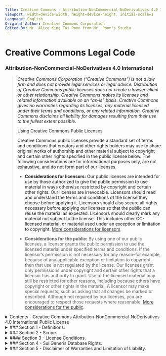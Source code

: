 ```yaml
---
Title: Creative Commons - Attribution-NonCommercial-NoDerivatives 4.0 International - CC BY-NC-ND 4.0
viewport: width=device-width, height=device-height, initial-scale=1
Language: English
Original Author: Creative Commons Corporation
Edited By: Mr. Alice King Tai Poon from Mr. Poon's Studio
---
```

<a id=top />

<!-- CC-BY-NC-ND 4.0: BEGIN EXCLUDED SECTION -->
# Creative Commons Legal Code

### Attribution-NonCommercial-NoDerivatives 4.0 International

> _Creative Commons Corporation (“Creative Commons”) is not a law firm and does not provide legal services or legal advice. Distribution of Creative Commons public licenses does not create a lawyer-client or other relationship. Creative Commons makes its licenses and related information available on an “as-is” basis. Creative Commons gives no warranties regarding its licenses, any material licensed under their terms and conditions, or any related information. Creative Commons disclaims all liability for damages resulting from their use to the fullest extent possible._
>
> Using Creative Commons Public Licenses
>
> Creative Commons public licenses provide a standard set of terms and conditions that creators and other rights holders may use to share original works of authorship and other material subject to copyright and certain other rights specified in the public license below. The following considerations are for informational purposes only, are not exhaustive, and do not form part of our licenses.
>
> - **Considerations for licensors:** Our public licenses are intended for use by those authorized to give the public permission to use material in ways otherwise restricted by copyright and certain other rights. Our licenses are irrevocable. Licensors should read and understand the terms and conditions of the license they choose before applying it. Licensors should also secure all rights necessary before applying our licenses so that the public can reuse the material as expected. Licensors should clearly mark any material not subject to the license. This includes other CC-licensed material, or material used under an exception or limitation to copyright. [More considerations for licensors](http://wiki.creativecommons.org/Considerations_for_licensors_and_licenseesConsiderations_for_licensors).
>
> - **Considerations for the public:** By using one of our public licenses, a licensor grants the public permission to use the licensed material under specified terms and conditions. If the licensor’s permission is not necessary for any reason–for example, because of any applicable exception or limitation to copyright–then that use is not regulated by the license. Our licenses grant only permissions under copyright and certain other rights that a licensor has authority to grant. Use of the licensed material may still be restricted for other reasons, including because others have copyright or other rights in the material. A licensor may make special requests, such as asking that all changes be marked or described. Although not required by our licenses, you are encouraged to respect those requests where reasonable. [More considerations for the public](http://wiki.creativecommons.org/Considerations_for_licensors_and_licenseesConsiderations_for_licensees).

<!-- CC-BY-NC-ND 4.0: END EXCLUDED SECTION -->

<details>
<summary>Contents - Creative Commons Attribution-NonCommercial-NoDerivatives 4.0 International Public License</summary>

- [Section 1 - Definitions.](#section-1---definitions "Section 1 - Definitions")
  - [Adapted Material](#a-adapted-material "Adapted Material")
  - [Copyright and Similar Rights](#b-copyright-and-similar-rights "Copyright and Similar Rights")
  - [Effective Technological Measures](#c-effective-technological-measures "Effective Technological Measures")
  - [Exceptions and Limitations](#d-exceptions-and-limitations "Exceptions and Limitations")
  - [Licensed Material](#e-licensed-material "Licensed Material")
  - [Licensed Rights](#f-licensed-rights "Licensed Rights")
  - [Licensor](#g-licensor "Licensor")
  - [NonCommercial](#h-noncommercial "NonCommercial")
  - [Share](#i-share "Share")
  - [Sui Generis Database Rights](#j-sui-generis-database-rights "Sui Genersis Database Rights")
  - [Clarifying "You" and "Your"](#k-clarifying-you-and-your "Clarifying "You" and "Your")
- [Section 2 – Scope](#section-2---scope "Section 2 - Scope")
  - [License grant](#a-license-grant "License grant")
  - [Other rights](#b-other-rights "Other rights")
- [Section 3 – License Conditions](#section-3---license-conditions "Section 3 - License Conditions")
  - [Attribution](#a-attribution "Attribution")
- [Section 4 – Sui Generis Database Rights](#section-4---sui-generis-database-rights "Sui Genersis Database Rights")
- [Section 5 – Disclaimer of Warranties and Limitation of Liability](#section-5---disclaimer-of-warranties-and-limitation-of-liability "Section 5 - Disclaimer of Warranties and Limitation of Liability")
- [Section 6 – Term and Termination](#section-6---term-and-termination "Section 6 - Term and Termination")
- [Section 7 – Other Terms and Conditions](#section-7---other-terms-and-conditions "Section 7 - Other Terms and Conditions")
- [Section 8 – Interpretation](#section-8---interpretation "Section 8 - Interpretation")
</details>

<!-- s1 -->
<details>
<summary>### Section 1 - Definitions.</summary>
<summary>#### a. **Adapted Material**</summary>
Your material subject to Copyright and Similar Rights that is derived from or based upon the Licensed Material and in which the Licensed Material is translated, altered, arranged, transformed, or otherwise modified in a manner requiring permission under the Copyright and Similar Rights held by the Licensor. For purposes of this Public License, where the Licensed Material is a musical work, performance, or sound recording, Adapted Material is always produced where the Licensed Material is synched in timed relation with a moving image.
<summary>#### b. **Copyright and Similar Rights**</summary>
Your copyright and/or similar rights closely related to copyright including, without limitation, performance, broadcast, sound recording, and Sui Generis Database Rights, without regard to how the rights are labeled or categorized. For purposes of this Public License, the rights specified in Section [2(b)(1)-(2)](s2b) are not Copyright and Similar Rights.
<summmary>#### c. **Effective Technological Measures**</summary>
With effective technological measures, in the absence of proper authority, may not be circumvented under laws fulfilling obligations under Article 11 of the WIPO Copyright Treaty adopted on December 20, 1996, and/or similar international agreements.
<summary>#### d. **Exceptions and Limitations**</summary>
Please use, dealing Your license fairly, and/or any other exception or limitation to Copyright and Similar Rights that applies to Your Licensed Material.
<summary>#### e. **Licensed Material**</summary>
Your artistic or literary work, database, or other material are Licensor applied to this Public License.
</summary>#### f. **Licensed Rights**</summary>
You have rights granted to, subject to the terms and conditions of this Public License, which are limited to all Copyright and Similar Rights that You use of the Licensed Material and that You have authorised to license.
<summary>#### g. **Licensor**</summary>
The individual(s) or entity(ies) are rights grantor, granting under this Public License.
<summary>#### h. **NonCommercial**</summary>
It is not primarily intended for or directed towards commercial advantage or monetary compensation. For purposes of this Public License, the exchange of the Licensed Material for other material subject to Copyright and Similar Rights by digital file-sharing or similar means is NonCommercial provided there is no payment of monetary compensation in connection with the exchange.
<summary>#### i. **Share**<summary>
The material you provided to the public by any means or process that requires permission under the Licensed Rights, such as reproduction, public display, public performance, distribution, dissemination, communication, or importation, and to make material available to the public including in ways that members of the public may access the material from a place and at a time individually chosen by them.
<summary>#### j. **Sui Generis Database Rights**</symmary>
Your rights other than copyright resulting from Directive 96/9/EC of the European Parliament and of the Council of 11 March 1996 on the legal protection of databases, as amended and/or succeeded, as well as other essentially equivalent rights anywhere in the world.
<summary>#### k. **Clarifying "You" and "Your"**</summary>
**"You"** means the individual or entity exercising the Licensed Rights under this Public License.
**"Your"** has a corresponding meaning.
</details>
<!-- s2 -->
<details>
<summary>### Section 2 - Scope.</summary>

<details>
 <summary>#### a. **_License grant_**.</summary>

 <summary>1.  Subject to the terms and conditions of this Public License, the Licensor hereby grants You a worldwide, royalty-free, non-sublicensable, non-exclusive, irrevocable license to exercise the Licensed Rights in the Licensed Material to:</summary>
    A. reproduce and Share the Licensed Material, in whole or in part, for NonCommercial purposes only; and  
    B. produce and reproduce, but not Share, Adapted Material for NonCommercial purposes only.
  2.  **Exceptions and Limitations**. 
  For the avoidance of doubt, where Exceptions and Limitations apply to Your use, this Public License does not apply, and You do not need to comply with its terms and conditions.
  3.  **Term**. 
  The term of this Public License is specified in Section 6(a).
  4.  **Media and formats; technical modifications allowed**. 
  The Licensor authorizes You to exercise the Licensed Rights in all media and formats whether now known or hereafter created, and to make technical modifications necessary to do so. The Licensor waives and/or agrees not to assert any right or authority to forbid You from making technical modifications necessary to exercise the Licensed Rights, including technical modifications necessary to circumvent Effective Technological Measures. For purposes of this Public License, simply making modifications authorized by this Section [2(a)(4)](s2a4) never produces Adapted Material.
  <summary>5.  **Downstream recipients**.</summary>
      A. **Offer from the Licensor – Licensed Material**. 
      Every recipient of the Licensed Material automatically receives an offer from the Licensor to exercise the Licensed Rights under the terms and conditions of this Public License.  
      B. **No downstream restrictions.** 
      You may not offer or impose any additional or different terms or conditions on, or apply any Effective Technological Measures to, the Licensed Material if doing so restricts exercise of the Licensed Rights by any recipient of the Licensed Material.
  6.  **No endorsement.** 
  Nothing in this Public License constitutes or may be construed as permission to assert or imply that You are, or that Your use of the Licensed Material is, connected with, or sponsored, endorsed, or granted official status by, the Licensor or others designated to receive attribution as provided in Section 3(a)(1)(A)(i).
</details>

<details>
<summary>#### b. **_Other rights_**.</summary>
  1.  Moral rights, such as the right of integrity, are not licensed under this Public License, nor are publicity, privacy, and/or other similar personality rights; however, to the extent possible, the Licensor waives and/or agrees not to assert any such rights held by the Licensor to the limited extent necessary to allow You to exercise the Licensed Rights, but not otherwise.
  2.  Patent and trademark rights are not licensed under this Public License.
  3.  To the extent possible, the Licensor waives any right to collect royalties from You for the exercise of the Licensed Rights, whether directly or through a collecting society under any voluntary or waivable statutory or compulsory licensing scheme. In all other cases the Licensor expressly reserves any right to collect such royalties, including when the Licensed Material is used other than for NonCommercial purposes.
</details>

</details>

<details>
<!-- s3 -->
<summary>#### Section 3 - License Conditions.</summary>

Your exercise of the Licensed Rights is expressly made subject to the following conditions.
<details>
<summary>#### a. **_Attribution_**</summary>
  <summary>1.  If You Share the Licensed Material, You must:</summary>
    <summary>A. retain the following if it is supplied by the Licensor with the Licensed Material:</summary>
      i. identification of the creator(s) of the Licensed Material and any others designated to receive attribution, in any reasonable manner requested by the Licensor (including by pseudonym if designated);
      ii. a copyright notice;  
      iii. a notice that refers to this Public License;  
      iv. a notice that refers to the disclaimer of warranties;  
      v. a URI or hyperlink to the Licensed Material to the extent reasonably practicable;  
    B. indicate if You modified the Licensed Material and retain an indication of any previous modifications; and  
    C. indicate the Licensed Material is licensed under this Public License, and include the text of, or the URI or hyperlink to, this Public License.

For the avoidance of doubt, You do not have permission under this Public License to Share Adapted Material.

  2.  You may satisfy the conditions in Section [3(a)(1)](s3a1) in any reasonable manner based on the medium, means, and context in which You Share the Licensed Material. For example, it may be reasonable to satisfy the conditions by providing a URI or hyperlink to a resource that includes the required information.
  3.  If requested by the Licensor, You must remove any of the information required by Section [3(a)(1)(A)](s3a1A) to the extent reasonably practicable.
</details>
</details>

<details>
<!-- s4 -->
<summary>### Section 4 - Sui Generis Database Rights.</summary>

Where the Licensed Rights include Sui Generis Database Rights that apply to Your use of the Licensed Material:  
a. for the avoidance of doubt, Section 2(a)(1) grants You the right to extract, reuse, reproduce, and Share all or a substantial portion of the contents of the database for NonCommercial purposes only and provided You do not Share Adapted Material;  
b. if You include all or a substantial portion of the database contents in a database in which You have Sui Generis Database Rights, then the database in which You have Sui Generis Database Rights (but not its individual contents) is Adapted Material; and  
c. You must comply with the conditions in Section 3(a) if You Share all or a substantial portion of the contents of the database.  
For the avoidance of doubt, this Section [4](s4) supplements and does not replace Your obligations under this Public License where the Licensed Rights include other Copyright and Similar Rights.
</details>

<details>
<!-- s5 -->
<summary>### Section 5 - Disclaimer of Warranties and Limitation of Liability.</summary>

a. **Unless otherwise separately undertaken by the Licensor, to the extent possible, the Licensor offers the Licensed Material as-is and as-available, and makes no representations or warranties of any kind concerning the Licensed Material, whether express, implied, statutory, or other. This includes, without limitation, warranties of title, merchantability, fitness for a particular purpose, non-infringement, absence of latent or other defects, accuracy, or the presence or absence of errors, whether or not known or discoverable. Where disclaimers of warranties are not allowed in full or in part, this disclaimer may not apply to You.**  
b. **To the extent possible, in no event will the Licensor be liable to You on any legal theory (including, without limitation, negligence) or otherwise for any direct, special, indirect, incidental, consequential, punitive, exemplary, or other losses, costs, expenses, or damages arising out of this Public License or use of the Licensed Material, even if the Licensor has been advised of the possibility of such losses, costs, expenses, or damages. Where a limitation of liability is not allowed in full or in part, this limitation may not apply to You.**  
c. The disclaimer of warranties and limitation of liability provided above shall be interpreted in a manner that, to the extent possible, most closely approximates an absolute disclaimer and waiver of all liability.
</deatils>

<details>
<!-- s6 -->
<summary>### Section 6 - Term and Termination.</summary>

a. This Public License applies for the term of the Copyright and Similar Rights licensed here. However, if You fail to comply with this Public License, then Your rights under this Public License terminate automatically.  
<summary>b. Where Your right to use the Licensed Material has terminated under Section 6(a), it reinstates:</summary>

  1.  automatically as of the date the violation is cured, provided it is cured within 30 days of Your discovery of the violation; or
  2.  upon express reinstatement by the Licensor.

For the avoidance of doubt, this Section 6(b) does not affect any right the Licensor may have to seek remedies for Your violations of this Public License.

c. For the avoidance of doubt, the Licensor may also offer the Licensed Material under separate terms or conditions or stop distributing the Licensed Material at any time; however, doing so will not terminate this Public License.
d. Sections [1](s1), [5](s5), [6](s6), [7](s7), and [8](s8) survive termination of this Public License.
</details>

<details>
<!-- s7 -->
<summary>### Section 7 - Other Terms and Conditions.</summary>

a. The Licensor shall not be bound by any additional or different terms or conditions communicated by You unless expressly agreed.
b. Any arrangements, understandings, or agreements regarding the Licensed Material not stated herein are separate from and independent of the terms and conditions of this Public License.
</details>

<details>
<!-- s8 -->
<summary>### Section 8 - Interpretation.</summary>

a. For the avoidance of doubt, this Public License does not, and shall not be interpreted to, reduce, limit, restrict, or impose conditions on any use of the Licensed Material that could lawfully be made without permission under this Public License.  
b. To the extent possible, if any provision of this Public License is deemed unenforceable, it shall be automatically reformed to the minimum extent necessary to make it enforceable. If the provision cannot be reformed, it shall be severed from this Public License without affecting the enforceability of the remaining terms and conditions.  
c. No term or condition of this Public License will be waived and no failure to comply consented to unless expressly agreed to by the Licensor.  
d. Nothing in this Public License constitutes or may be interpreted as a limitation upon, or waiver of, any privileges and immunities that apply to the Licensor or You, including from the legal processes of any jurisdiction or authority.
</details>

> Creative Commons is not a party to its public licenses. Notwithstanding, Creative Commons may elect to apply one of its public licenses to material it publishes and in those instances will be considered the "Licensor." The text of the Creative Commons public licenses is dedicated to the public domain under the [CC0 Public Domain Dedication](https://creativecommons.org/publicdomain/zero/1.0/legalcode).
> Except for the limited purpose of indicating that material is shared under a Creative Commons public license or as otherwise permitted by the [Creative Commons policies](https://creativecommons.org/policies), Creative Commons does not authorize the use of the trademark "Creative Commons" or any other trademark or logo of Creative Commons without its prior written consent including, without limitation, in connection with any unauthorized modifications to any of its public licenses or any other arrangements, understandings, or agreements concerning use of licensed material. For the avoidance of doubt, this paragraph does not form part of the public licenses.
>
> Creative Commons may be contacted [here](https://creativecommons.org).

Languages：

<div id=COPYING.zh-hant>[Chinese Traditional (繁體中文)](copying.zh-hant COPYING-zh-hant.md)</div>
<div id=COPYING.zh-hans>[Chinese Simplified (简体中文)](copying.zh-hans COPYING.zh-hant.md)</div>

[Back to top](top "Back to top")
